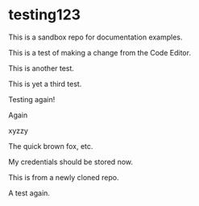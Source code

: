 # testing123
This is a sandbox repo for documentation examples. 

This is a test of making a change from the Code Editor.

This is another test.

This is yet a third test.

Testing again!

Again

xyzzy

The quick brown fox, etc.

My credentials should be stored now.

This is from a newly cloned repo.

A test again.



